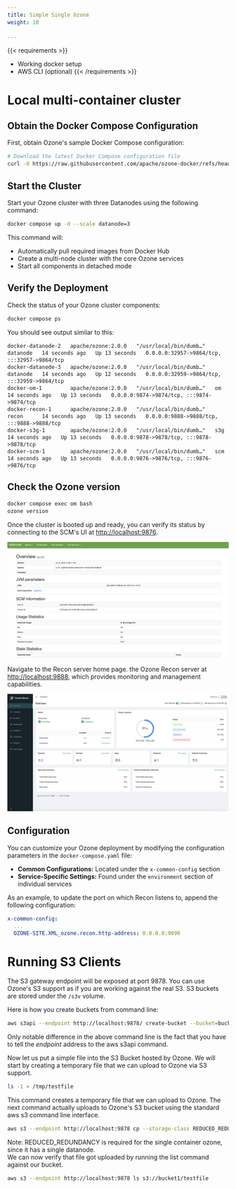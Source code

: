 ```yaml
---
title: Simple Single Ozone
weight: 10

---
```

<!---
  Licensed to the Apache Software Foundation (ASF) under one or more
  contributor license agreements.  See the NOTICE file distributed with
  this work for additional information regarding copyright ownership.
  The ASF licenses this file to You under the Apache License, Version 2.0
  (the "License"); you may not use this file except in compliance with
  the License.  You may obtain a copy of the License at

      http://www.apache.org/licenses/LICENSE-2.0

  Unless required by applicable law or agreed to in writing, software
  distributed under the License is distributed on an "AS IS" BASIS,
  WITHOUT WARRANTIES OR CONDITIONS OF ANY KIND, either express or implied.
  See the License for the specific language governing permissions and
  limitations under the License.
-->

{{< requirements >}}
 * Working docker setup
 * AWS CLI (optional)
{{< /requirements >}}

# Local multi-container cluster

## Obtain the Docker Compose Configuration
First, obtain Ozone's sample Docker Compose configuration:

```bash
# Download the latest Docker Compose configuration file
curl -O https://raw.githubusercontent.com/apache/ozone-docker/refs/heads/latest/docker-compose.yaml
```

## Start the Cluster
Start your Ozone cluster with three Datanodes using the following command:

```bash
docker compose up -d --scale datanode=3
```

This command will:

- Automatically pull required images from Docker Hub
- Create a multi-node cluster with the core Ozone services
- Start all components in detached mode

## Verify the Deployment
Check the status of your Ozone cluster components:

```bash
docker compose ps
```

You should see output similar to this:

```docker-datanode-1   apache/ozone:2.0.0   "/usr/local/bin/dumb…"   datanode   14 seconds ago   Up 13 seconds   0.0.0.0:32958->9864/tcp, :::32958->9864/tcp
docker-datanode-2   apache/ozone:2.0.0   "/usr/local/bin/dumb…"   datanode   14 seconds ago   Up 13 seconds   0.0.0.0:32957->9864/tcp, :::32957->9864/tcp
docker-datanode-3   apache/ozone:2.0.0   "/usr/local/bin/dumb…"   datanode   14 seconds ago   Up 12 seconds   0.0.0.0:32959->9864/tcp, :::32959->9864/tcp
docker-om-1         apache/ozone:2.0.0   "/usr/local/bin/dumb…"   om         14 seconds ago   Up 13 seconds   0.0.0.0:9874->9874/tcp, :::9874->9874/tcp
docker-recon-1      apache/ozone:2.0.0   "/usr/local/bin/dumb…"   recon      14 seconds ago   Up 13 seconds   0.0.0.0:9888->9888/tcp, :::9888->9888/tcp
docker-s3g-1        apache/ozone:2.0.0   "/usr/local/bin/dumb…"   s3g        14 seconds ago   Up 13 seconds   0.0.0.0:9878->9878/tcp, :::9878->9878/tcp
docker-scm-1        apache/ozone:2.0.0   "/usr/local/bin/dumb…"   scm        14 seconds ago   Up 13 seconds   0.0.0.0:9876->9876/tcp, :::9876->9876/tcp
```
## Check the Ozone version

```bash
docker compose exec om bash
ozone version
```

Once the cluster is booted up and ready, you can verify its status by
connecting to the SCM's UI at [http://localhost:9876](http://localhost:9876).

![SCM UI Screenshot](ozone-scm.png)

Navigate to the Recon server home page. the Ozone Recon server at [http://localhost:9888](http://localhost:9888), which provides monitoring and management capabilities.

![Recon UI Screenshot](ozone-reconn.png)

## Configuration
You can customize your Ozone deployment by modifying the configuration parameters in the `docker-compose.yaml` file:

- **Common Configurations:** Located under the `x-common-config` section
- **Service-Specific Settings:** Found under the `environment` section of individual services

As an example, to update the port on which Recon listens to, append the following configuration:

```yaml
x-common-config:
  ...
  OZONE-SITE.XML_ozone.recon.http-address: 0.0.0.0:9090
```

# Running S3 Clients

The S3 gateway endpoint will be exposed at port 9878. You can use Ozone's S3
support as if you are working against the real S3.  S3 buckets are stored under
the `/s3v` volume.

Here is how you create buckets from command line:

```bash
aws s3api --endpoint http://localhost:9878/ create-bucket --bucket=bucket1
```

Only notable difference in the above command line is the fact that you have
to tell the _endpoint_ address to the aws s3api command.

Now let us put a simple file into the S3 Bucket hosted by Ozone. We will
start by creating a temporary file that we can upload to Ozone via S3 support.
```bash
ls -1 > /tmp/testfile
```
This command creates a temporary file that
we can upload to Ozone. The next command actually uploads to Ozone's S3
bucket using the standard aws s3 command line interface.

```bash
aws s3 --endpoint http://localhost:9878 cp --storage-class REDUCED_REDUNDANCY  /tmp/testfile  s3://bucket1/testfile
```
<div class="alert alert-info" role="alert">
Note: REDUCED_REDUNDANCY is required for the single container ozone, since it
has a single datanode. </div>
We can now verify that file got uploaded by running the list command against
our bucket.

```bash
aws s3 --endpoint http://localhost:9878 ls s3://bucket1/testfile
```
````

